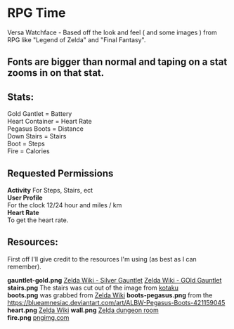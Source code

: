 # RPG Time
Versa Watchface - Based off the look and feel ( and some images ) from RPG like "Legend of Zelda" and "Final Fantasy".

## Fonts are bigger than normal and taping on a stat zooms in on that stat.

## Stats:
  Gold Gantlet = Battery  
  Heart Container = Heart Rate  
  Pegasus Boots = Distance  
  Down Stairs = Stairs  
  Boot = Steps  
  Fire = Calories  

## Requested Permissions
  **Activity**
    For Steps, Stairs, ect  
  **User Profile**  
    For the clock 12/24 hour and miles / km  
  **Heart Rate**  
    To get the heart rate.  

 ## Resources:
   First off I'll give credit to the resources I'm using (as best as I can remember).
   
   **gauntlet-gold.png**
  	 [Zelda Wiki - Silver Gauntlet](https://zelda.gamepedia.com/Gauntlets)
  	 [Zelda Wiki - GOld Gauntlet](https://zelda.gamepedia.com/File:OoT3D_Silver_Gauntlets_Icon.png)     
   **stairs.png** The stairs was cut out of the image from [kotaku](https://kotaku.com/final-fantasy-speedrun-includes-28-minutes-of-walking-u-1686278555)   
   **boots.png** was grabbed from [Zelda Wiki](http://zelda.wikia.com/wiki/File:Pegasus_Boots_(Four_Swords_Adventures).png)   
   **boots-pegasus.png** from the https://blueamnesiac.deviantart.com/art/ALBW-Pegasus-Boots-421159045    
   **heart.png** [Zelda Wiki](http://zelda.wikia.com/wiki/File:Heart_Container_(Majora%27s_Mask).png)  
   **wall.png** [Zelda dungeon room](https://www.flickr.com/photos/mudron/5839680837/)  
   **fire.png** [pngimg.com](http://pngimg.com/imgs/nature/flame/)
